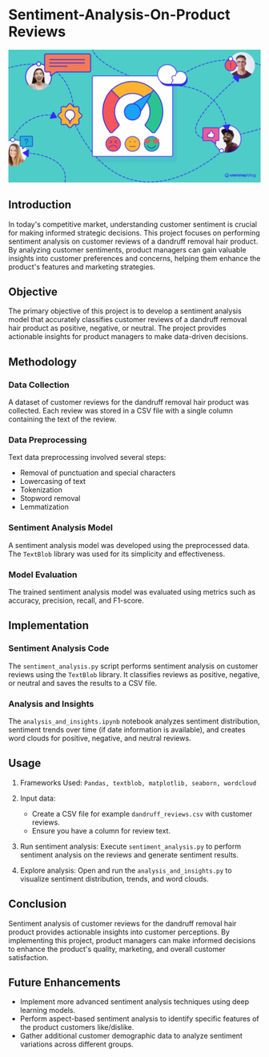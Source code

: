 # Sentiment-Analysis-On-Product Reviews

![Sentiment Analysis](sentiment.png)

## Introduction

In today's competitive market, understanding customer sentiment is crucial for making informed strategic decisions. This project focuses on performing sentiment analysis on customer reviews of a dandruff removal hair product. By analyzing customer sentiments, product managers can gain valuable insights into customer preferences and concerns, helping them enhance the product's features and marketing strategies.

## Objective

The primary objective of this project is to develop a sentiment analysis model that accurately classifies customer reviews of a dandruff removal hair product as positive, negative, or neutral. The project provides actionable insights for product managers to make data-driven decisions.

## Methodology

### Data Collection
A dataset of customer reviews for the dandruff removal hair product was collected. Each review was stored in a CSV file with a single column containing the text of the review.

### Data Preprocessing
Text data preprocessing involved several steps:
- Removal of punctuation and special characters
- Lowercasing of text
- Tokenization
- Stopword removal
- Lemmatization

### Sentiment Analysis Model
A sentiment analysis model was developed using the preprocessed data. The `TextBlob` library was used for its simplicity and effectiveness.

### Model Evaluation
The trained sentiment analysis model was evaluated using metrics such as accuracy, precision, recall, and F1-score.

## Implementation

### Sentiment Analysis Code
The `sentiment_analysis.py` script performs sentiment analysis on customer reviews using the `TextBlob` library. It classifies reviews as positive, negative, or neutral and saves the results to a CSV file.

### Analysis and Insights
The `analysis_and_insights.ipynb` notebook analyzes sentiment distribution, sentiment trends over time (if date information is available), and creates word clouds for positive, negative, and neutral reviews.

## Usage

1. Frameworks Used: `Pandas, textblob, matplotlib, seaborn, wordcloud`

2. Input data:
   - Create a CSV file for example `dandruff_reviews.csv` with customer reviews.
   - Ensure you have a column for review text.

3. Run sentiment analysis: Execute `sentiment_analysis.py` to perform sentiment analysis on the reviews and generate sentiment results.

4. Explore analysis: Open and run the `analysis_and_insights.py` to visualize sentiment distribution, trends, and word clouds.

## Conclusion

Sentiment analysis of customer reviews for the dandruff removal hair product provides actionable insights into customer perceptions. By implementing this project, product managers can make informed decisions to enhance the product's quality, marketing, and overall customer satisfaction.

## Future Enhancements

- Implement more advanced sentiment analysis techniques using deep learning models.
- Perform aspect-based sentiment analysis to identify specific features of the product customers like/dislike.
- Gather additional customer demographic data to analyze sentiment variations across different groups.




